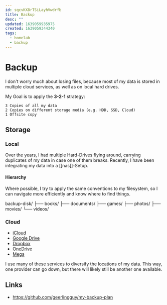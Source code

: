 ```yaml
---
id: sqcvKX8rTSiLayhVwdrfb
title: Backup
desc: ""
updated: 1639059935975
created: 1639059344340
tags:
  - homelab
  - backup
---
```

# Backup
I don't worry much about losing files, because most of my data is stored in multiple cloud services, as well as on local hard drives.

My Goal is to apply the **3-2-1** strategy:

```
3 Copies of all my data
2 Copies on different storage media (e.g. HDD, SSD, Cloud)
1 Offsite copy
```

## Storage

### Local
Over the years, I had multiple Hard-Drives flying around, carrying duplicates of my data in case one of them breaks. Recently, I have been integrating my data into a [[nas]]-Setup.

#### Hierarchy

Where possible, I try to apply the same conventions to my filesystem, so I can navigate more efficiently and know where to find things.

backup-disk/
├── books/
├── documents/
├── games/
├── photos/
├── movies/
└── videos/

### Cloud
- [iCloud](https://www.icloud.com/)
- [Google Drive](https://drive.google.com/)
- [Dropbox](https://www.dropbox.com/)
- [OneDrive](https://onedrive.live.com/)
- [Mega](https://mega.nz/)

I use many of these services to diversify the locations of my data. This way, one provider can go down, but there will likely still be another one available.

## Links
- https://github.com/geerlingguy/my-backup-plan
